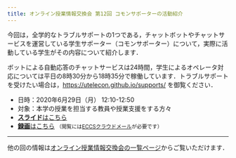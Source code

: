 ```yaml
---
title: オンライン授業情報交換会 第12回 コモンサポーターの活動紹介
---
```


今回は，全学的なトラブルサポートの1つである，チャットボットやチャットサービスを運営している学生サポーター（コモンサポーター）について，実際に活動している学生がその内容について紹介します．

ボットによる自動応答のチャットサービスは24時間，学生によるオペレータ対応については平日の8時30分から18時35分で稼働しています．トラブルサポートを受けたい場合は，https://utelecon.github.io/supports/ を御覧ください．

- 日時：2020年6月29日（月） 12:10-12:50
- 対象：本学の授業を担当する教員や授業支援をする方々
- [**スライド**はこちら](luncheon_12_slides.pdf)
- [**録画**はこちら](https://sites.google.com/g.ecc.u-tokyo.ac.jp/utelecon-movies/events-luncheon-2020S/2020-06-29) <small>（閲覧には[ECCSクラウドメール](/eccs_cloud_email)が必要です）</small>

---

他の回の情報は[オンライン授業情報交換会の一覧ページ](/events/luncheon/)からご覧いただけます．
